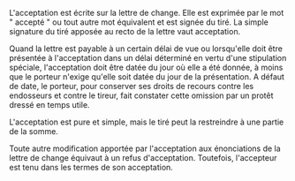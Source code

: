   
 L'acceptation est écrite sur la lettre de change. Elle est exprimée par le mot " accepté " ou tout autre mot équivalent et est signée du tiré. La simple signature du tiré apposée au recto de la lettre vaut acceptation.  

  
 Quand la lettre est payable à un certain délai de vue ou lorsqu'elle doit être présentée à l'acceptation dans un délai déterminé en vertu d'une stipulation spéciale, l'acceptation doit être datée du jour où elle a été donnée, à moins que le porteur n'exige qu'elle soit datée du jour de la présentation. A défaut de date, le porteur, pour conserver ses droits de recours contre les endosseurs et contre le tireur, fait constater cette omission par un protêt dressé en temps utile.  

  
 L'acceptation est pure et simple, mais le tiré peut la restreindre à une partie de la somme.  

  
 Toute autre modification apportée par l'acceptation aux énonciations de la lettre de change équivaut à un refus d'acceptation. Toutefois, l'accepteur est tenu dans les termes de son acceptation.  
